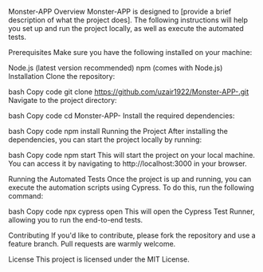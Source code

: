 Monster-APP
Overview
Monster-APP is designed to [provide a brief description of what the project does]. The following instructions will help you set up and run the project locally, as well as execute the automated tests.

Prerequisites
Make sure you have the following installed on your machine:

Node.js (latest version recommended)
npm (comes with Node.js)
Installation
Clone the repository:

bash
Copy code
git clone https://github.com/uzair1922/Monster-APP-.git
Navigate to the project directory:

bash
Copy code
cd Monster-APP-
Install the required dependencies:

bash
Copy code
npm install
Running the Project
After installing the dependencies, you can start the project locally by running:

bash
Copy code
npm start
This will start the project on your local machine. You can access it by navigating to http://localhost:3000 in your browser.

Running the Automated Tests
Once the project is up and running, you can execute the automation scripts using Cypress. To do this, run the following command:

bash
Copy code
npx cypress open
This will open the Cypress Test Runner, allowing you to run the end-to-end tests.

Contributing
If you'd like to contribute, please fork the repository and use a feature branch. Pull requests are warmly welcome.

License
This project is licensed under the MIT License.
